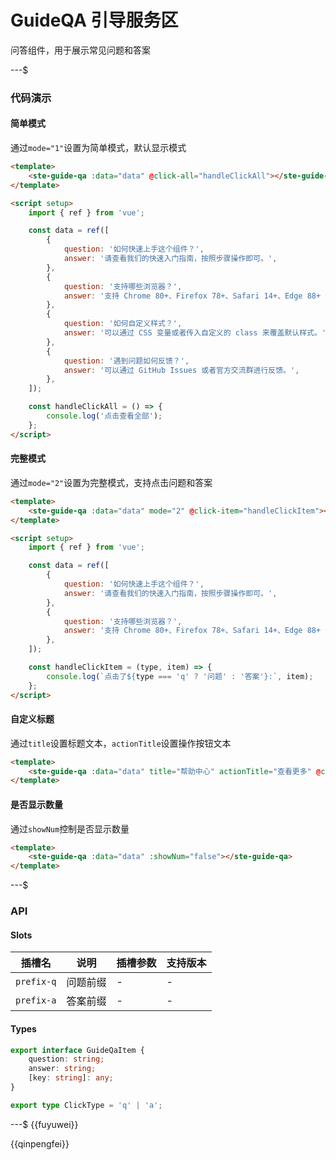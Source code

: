 # GuideQA 引导服务区

问答组件，用于展示常见问题和答案

---$

### 代码演示

#### 简单模式

通过`mode="1"`设置为简单模式，默认显示模式

```html
<template>
    <ste-guide-qa :data="data" @click-all="handleClickAll"></ste-guide-qa>
</template>

<script setup>
    import { ref } from 'vue';

    const data = ref([
        {
            question: '如何快速上手这个组件？',
            answer: '请查看我们的快速入门指南，按照步骤操作即可。',
        },
        {
            question: '支持哪些浏览器？',
            answer: '支持 Chrome 80+、Firefox 78+、Safari 14+、Edge 88+ 等现代浏览器。',
        },
        {
            question: '如何自定义样式？',
            answer: '可以通过 CSS 变量或者传入自定义的 class 来覆盖默认样式。',
        },
        {
            question: '遇到问题如何反馈？',
            answer: '可以通过 GitHub Issues 或者官方交流群进行反馈。',
        },
    ]);

    const handleClickAll = () => {
        console.log('点击查看全部');
    };
</script>
```

#### 完整模式

通过`mode="2"`设置为完整模式，支持点击问题和答案

```html
<template>
    <ste-guide-qa :data="data" mode="2" @click-item="handleClickItem"></ste-guide-qa>
</template>

<script setup>
    import { ref } from 'vue';

    const data = ref([
        {
            question: '如何快速上手这个组件？',
            answer: '请查看我们的快速入门指南，按照步骤操作即可。',
        },
        {
            question: '支持哪些浏览器？',
            answer: '支持 Chrome 80+、Firefox 78+、Safari 14+、Edge 88+ 等现代浏览器。',
        },
    ]);

    const handleClickItem = (type, item) => {
        console.log(`点击了${type === 'q' ? '问题' : '答案'}:`, item);
    };
</script>
```

#### 自定义标题

通过`title`设置标题文本，`actionTitle`设置操作按钮文本

```html
<template>
    <ste-guide-qa :data="data" title="帮助中心" actionTitle="查看更多" @click-all="handleClickAll"></ste-guide-qa>
</template>
```

#### 是否显示数量

通过`showNum`控制是否显示数量

```html
<template>
    <ste-guide-qa :data="data" :showNum="false"></ste-guide-qa>
</template>
```

---$

### API

<!-- props -->

#### Slots

| 插槽名     | 说明     | 插槽参数 | 支持版本 |
| ---------- | -------- | -------- | -------- |
| `prefix-q` | 问题前缀 | -        | -        |
| `prefix-a` | 答案前缀 | -        | -        |

#### Types

```typescript
export interface GuideQaItem {
    question: string;
    answer: string;
    [key: string]: any;
}

export type ClickType = 'q' | 'a';
```

---$
{{fuyuwei}}

{{qinpengfei}}
